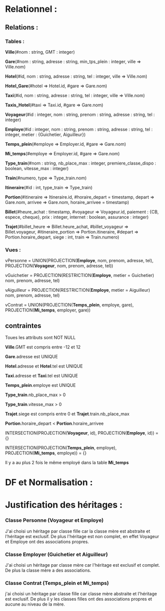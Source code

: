 # Relationnel :
## Relations :
### Tables :

**Ville**(#nom : string, GMT : integer)

**Gare**(#nom : string, adresse : string, min_tps_plein : integer, ville => Ville.nom)

**Hotel**(#id, nom : string, adresse : string, tel : integer, ville => Ville.nom)

**Hotel_Gare**(#hotel => Hotel.id, #gare => Gare.nom)

**Taxi**(#id, nom : string, adresse : string, tel : integer, ville => Ville.nom)

**Taxis_Hotel**(#taxi => Taxi.id, #gare => Gare.nom)

**Voyageur**(#id : integer, nom : string, prenom : string, adresse : string, tel : integer)

**Employe**(#id : integer, nom : string, prenom : string, adresse : string, tel : integer, metier : {Guichetier, Aiguilleur})

**Temps_plein**(#employe => Employer.id, #gare => Gare.nom)

**Mi_temps**(#employe => Employer.id, #gare => Gare.nom)

**Type_train**(#nom : string, nb_place_max : integer, premiere_classe_dispo : boolean, vitesse_max : integer)

**Train**(#numero, type => Type_train.nom)

**Itineraire**(#id : int, type_train => Type_train)

**Portion**(#itineraire => Itineraire.id, #horaire_depart = timestamp, depart => Gare.nom, arrivee => Gare.nom, horaire_arrivee = timestamp)

**Billet**(#heure_achat : timestamp, #voyageur => Voyageur.id, paiement : {CB, espece, cheque}, prix : integer, internet : boolean,
assurance : integer)

**Trajet**(#billet_heure => Billet.heure_achat, #billet_voyageur => Billet.voyageur, #itineraire_portion => Portion.itineraire, #depart => Portion.horaire_depart, siege : int, train => Train.numero)



### Vues :

vPersonne = UNION(PROJECTION(**Employe**, nom, prenom, adresse, tel), PROJECTION(**Voyageur**, nom, prenom, adresse, tel))

vGuichetier = PROJECTION(RESTRICTION(**Employe**, metier = Guichetier) nom, prenom, adresse, tel)

vAiguilleur = PROJECTION(RESTRICTION(**Employe**, metier = Aiguilleur) nom, prenom, adresse, tel)

vContrat = UNION(PROJECTION(**Temps_plein**, employe, gare), PROJECTION(**Mi_temps**, employer, gare))

## contraintes

Toues les attributs sont NOT NULL

**Ville**.GMT est compris entre -12 et 12

**Gare**.adresse est UNIQUE

**Hotel**.adresse et **Hotel**.tel est UNIQUE

**Taxi**.adresse et **Taxi**.tel est UNIQUE

**Temps_plein**.employe est UNIQUE

**Type_train**.nb_place_max > 0

**Type_train**.vitesse_max > 0

**Trajet**.siege est compris entre 0 et **Trajet**.train.nb_place_max

**Portion**.horaire_depart < **Portion**.horaire_arrivee

INTERSECTION(PROJECTION(**Voyageur**, id), PROJECTION(**Employe**, id)) = {}

INTERSECTION(PROJECTION(**Temps_plein**, employe), PROJECTION(**Mi_temps**, employe)) = {}

Il y a au plus 2 fois le même employé dans la table **Mi_temps**

# DF et Normalisation :



# Justification des héritages :
### Classe Personne (Voyageur et Employe)

J'ai choisi un héritage par classe fille car la classe mère est abstraite et l'héritage est exclusif. De plus l'héritage est non complet, en effet Voyageur et Employe ont des associations propres.

### Classe Employer (Guichetier et Aiguilleur)

J'ai  choisi un héritage par classe mère car l'héritage est exclusif et complet. De plus la classe mère a des associations.

### Classe Contrat (Temps_plein et Mi_temps)

j'ai choisi un héritage par classe fille car classe mère abstraite et l'héritage est exclusif. De plus il y les classes filles ont des associations propres et aucune au niveau de la mère.

